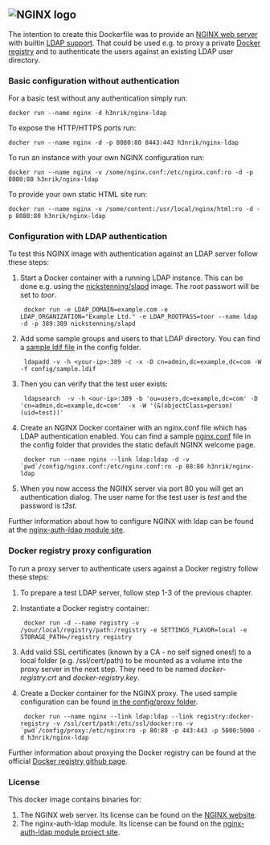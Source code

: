 ## ![NGINX logo](https://raw.github.com/g17/nginx-ldap/master/images/NginxLogo.gif)

The intention to create this Dockerfile was to provide an [NGINX web server](https://github.com/nginx/nginx) with builtin [LDAP support](https://github.com/kvspb/nginx-auth-ldap). That could be used e.g. to proxy a private [Docker registry](https://github.com/docker/docker-registry) and to authenticate the users against an existing LDAP user directory.


### Basic configuration without authentication
For a basic test without any authentication simply run:


	docker run --name nginx -d h3nrik/nginx-ldap


To expose the HTTP/HTTPS ports run:


	docher run --name nginx -d -p 8080:80 8443:443 h3nrik/nginx-ldap


To run an instance with your own NGINX configuration run:


	docker run --name nginx -v /some/nginx.conf:/etc/nginx.conf:ro -d -p 8080:80 h3nrik/nginx-ldap


To provide your own static HTML site run:


	docker run --name nginx -v /some/content:/usr/local/nginx/html:ro -d -p 8080:80 h3nrik/nginx-ldap



### Configuration with LDAP authentication

To test this NGINX image with authentication against an LDAP server follow these steps:

1. Start a Docker container with a running LDAP instance. This can be done e.g. using the [nickstenning/slapd](https://registry.hub.docker.com/u/nickstenning/slapd/) image. The root passwort will be set to *toor*.


		docker run -e LDAP_DOMAIN=example.com -e LDAP_ORGANIZATION="Example Ltd." -e LDAP_ROOTPASS=toor --name ldap -d -p 389:389 nickstenning/slapd


2. Add some sample groups and users to that LDAP directory. You can find a [sample ldif file](/config/sample.ldif) in the config folder.


		ldapadd -v -h <your-ip>:389 -c -x -D cn=admin,dc=example,dc=com -W -f config/sample.ldif


3. Then you can verify that the test user exists:


		ldapsearch  -v -h <our-ip>:389 -b 'ou=users,dc=example,dc=com' -D 'cn=admin,dc=example,dc=com'  -x -W '(&(objectClass=person)(uid=test))'


4. Create an NGINX Docker container with an nginx.conf file which has LDAP authentication enabled. You can find a sample [nginx.conf](/config/basic/nginx.conf) file in the config folder that provides the static default NGINX welcome page.

 
		docker run --name nginx --link ldap:ldap -d -v `pwd`/config/nginx.conf:/etc/nginx.conf:ro -p 80:80 h3nrik/nginx-ldap


5. When you now access the NGINX server via port 80 you will get an authentication dialog. The user name for the test user is *test* and the password is *t3st*.

Further information about how to configure NGINX with ldap can be found at the [nginx-auth-ldap module site](https://github.com/kvspb/nginx-auth-ldap).


### Docker registry proxy configuration

To run a proxy server to authenticate users against a Docker registry follow these steps:

1. To prepare a test LDAP server, follow step 1-3 of the previous chapter.

2. Instantiate a Docker registry container:


		docker run -d --name registry -v /your/local/registry/path:/registry -e SETTINGS_FLAVOR=local -e STORAGE_PATH=/registry registry


3. Add valid SSL certificates (known by a CA - no self signed ones!) to a local folder (e.g. /ssl/cert/path) to be mounted as a volume into the proxy server in the next step. They need to be named *docker-registry.crt* and *docker-registry.key*.

4. Create a Docker container for the NGINX proxy. The used sample configuration can be found [in the config/proxy folder](/config/proxy).


		docker run --name nginx --link ldap:ldap --link registry:docker-registry -v /ssl/cert/path:/etc/ssl/docker:ro -v `pwd`/config/proxy:/etc/nginx:ro -p 80:80 -p 443:443 -p 5000:5000 -d h3nrik/nginx-ldap


Further information about proxying the Docker registry can be found at the official [Docker registry github page](https://github.com/docker/docker-registry/blob/master/ADVANCED.md).

### License

This docker image contains binaries for:

1. The NGINX web server. Its license can be found on the [NGINX website](http://nginx.org/LICENSE).
2. The nginx-auth-ldap module. Its license can be found on the [nginx-auth-ldap module project site](https://github.com/kvspb/nginx-auth-ldap/blob/master/LICENSE).
